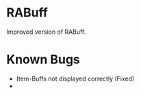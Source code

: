 # RABuff

Improved version of RABuff. 

# Known Bugs

- Item-Buffs not displayed correctly (Fixed)
- 
